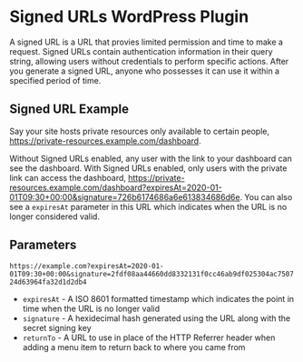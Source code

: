 # Signed URLs WordPress Plugin

A signed URL is a URL that provies limited permission and time to make a request. Signed URLs contain authentication information in their query string, allowing users without credentials to perform specific actions. After you generate a signed URL, anyone who possesses it can use it within a specified period of time.

## Signed URL Example

Say your site hosts private resources only available to certain people, https://private-resources.example.com/dashboard.

Without Signed URLs enabled, any user with the link to your dashboard can see the dashboard. With Signed URLs enabled, only users with the private link can access the dashboard, https://private-resources.example.com/dashboard?expiresAt=2020-01-01T09:30+00:00&signature=726b6174686a6e613834686d6e. You can also see a `expiresAt` parameter in this URL which indicates when the URL is no longer considered valid.

## Parameters

`https://example.com?expiresAt=2020-01-01T09:30+00:00&signature=2fdf08aa44660dd8332131f0cc46ab9df025304ac750724d63964fa32d1d2db4`

- `expiresAt` - A ISO 8601 formatted timestamp which indicates the point in time when the URL is no longer valid
- `signature` - A hexidecimal hash generated using the URL along with the secret signing key
- `returnTo` - A URL to use in place of the HTTP Referrer header when adding a menu item to return back to where you came from
